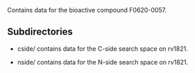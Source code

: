 Contains data for the bioactive compound F0620-0057.

## Subdirectories

- cside/ contains data for the C-side search space on rv1821.

- nside/ contains data for the N-side search space on rv1821.

